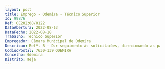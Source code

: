 ```yaml
--- 
layout: post
title: Emprego - Odemira - Técnico Superior
Id: 99876
Ref: OE202208/0122
DataAbertura: 2022-08-03
DataFecho: 2022-08-18
Trabalho: Técnico Superior
Empregador: Câmara Municipal de Odemira
Descricao: Refª. B – Dar seguimento às solicitações, direcionando as para os respetivos setores para efeitos de tratamento e decisão  analisar, esclarecer, apoiar e dar andamento a todas as reclamações, críticas e sugestões apresentadas pelos cidadãos, sobre assuntos de interesse para o município  recolher junto dos vários serviços as informações necessárias, a fim de prestar com maior clareza e fundamento a informação aos cidadãos  prestar apoio no relacionamento dos órgãos do município com as atividades económicas exercidas no território ou que aí se pretendam instalar, fornecendo informações resultantes das opções tomadas no domínio dos projetos de desenvolvimento, e apoiando os pequenos e médios empresários no âmbito de programas e incentivos nacionais e comunitários  proceder à recolha de informações referentes às intenções de investimento no município, bem como identificar projetos estruturantes de iniciativa de outras entidades no território municipal, em articulação com as demais unidades orgânicas  coordenar a execução da política de desenvolvimento económico em colaboração com os restantes serviços municipais  apoio técnico, logístico, mediação de contactos entre agentes económicos e disponibilização e tratamento de informação  realizar estudos e análises de âmbito global ou setorial, nomeadamente quanto à realidade económica e social do concelho  promover a celebração de protocolos de colaboração com parceiros locais. (DDE – TS1D)
CodigoPostal: 7630-139 ODEMIRA
Concelho: Odemira
Distrito: Beja
--- 
```

